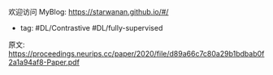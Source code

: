 欢迎访问 MyBlog: https://starwanan.github.io/#/ 
- tag: #DL/Contrastive #DL/fully-supervised

原文: https://proceedings.neurips.cc/paper/2020/file/d89a66c7c80a29b1bdbab0f2a1a94af8-Paper.pdf



